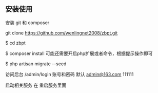 ## 安装使用
安装 git 和 composer

git clone https://github.com/wenlingnet2008/zbpt.git

$ cd zbpt

$ composer install    可能还需要开启php扩展或者命令，根据提示操作即可

$ php artisan migrate --seed

访问后台 /admin/login  账号和密码 默认 admin@163.com  111111

启动相关服务 在 重启服务里面

